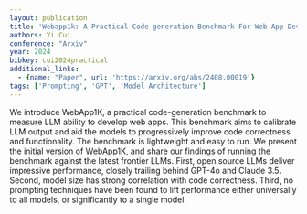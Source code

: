 ```yaml
---
layout: publication
title: 'Webapp1k: A Practical Code-generation Benchmark For Web App Development'
authors: Yi Cui
conference: "Arxiv"
year: 2024
bibkey: cui2024practical
additional_links:
  - {name: "Paper", url: 'https://arxiv.org/abs/2408.00019'}
tags: ['Prompting', 'GPT', 'Model Architecture']
---
```

We introduce WebApp1K, a practical code-generation benchmark to measure LLM
ability to develop web apps. This benchmark aims to calibrate LLM output and
aid the models to progressively improve code correctness and functionality. The
benchmark is lightweight and easy to run. We present the initial version of
WebApp1K, and share our findings of running the benchmark against the latest
frontier LLMs. First, open source LLMs deliver impressive performance, closely
trailing behind GPT-4o and Claude 3.5. Second, model size has strong
correlation with code correctness. Third, no prompting techniques have been
found to lift performance either universally to all models, or significantly to
a single model.
